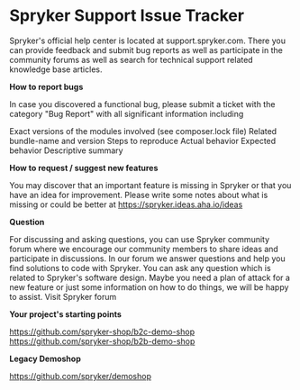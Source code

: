 # Spryker Support Issue Tracker

Spryker's official help center is located at support.spryker.com. There you can provide feedback and submit bug reports as well as participate in the community forums as well as search for technical support related knowledge base articles.



**How to report bugs**

In case you discovered a functional bug, please submit a ticket with the category "Bug Report" with all significant information including

Exact versions of the modules involved (see composer.lock file)
Related bundle-name and version
Steps to reproduce
Actual behavior
Expected behavior
Descriptive summary


**How to request / suggest new features**

You may discover that an important feature is missing in Spryker or that you have an idea for improvement. Please write some notes about what is missing or could be better at https://spryker.ideas.aha.io/ideas



**Question**

For discussing and asking questions, you can use Spryker community forum where we encourage our community members to share ideas and participate in discussions. In our forum we answer questions and help you find solutions to code with Spryker. You can ask any question which is related to Spryker's software design. Maybe you need a plan of attack for a new feature or just some information on how to do things, we will be happy to assist. Visit Spryker forum



**Your project's starting points**

https://github.com/spryker-shop/b2c-demo-shop
https://github.com/spryker-shop/b2b-demo-shop


**Legacy Demoshop**

https://github.com/spryker/demoshop